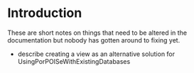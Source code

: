 # Introduction #

These are short notes on things that need to be altered in the documentation but nobody has gotten around to fixing yet.

  * describe creating a view as an alternative solution for UsingPorPOISeWithExistingDatabases